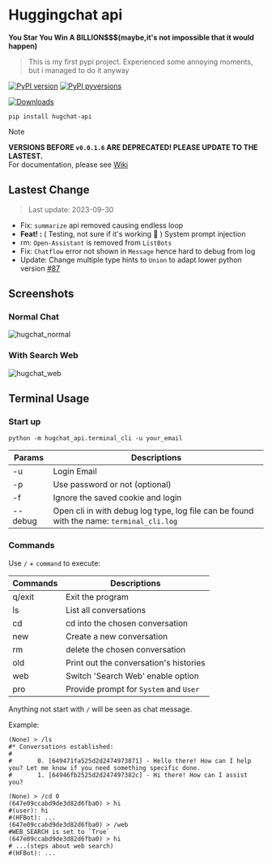 # Huggingchat api

**You Star You Win A BILLION$$$(maybe,it's not impossible that it would happen)**

> This is my first pypi project. Experienced some annoying moments, but i managed to do it anyway

[![PyPI version](https://img.shields.io/pypi/v/hugchat-api.svg)](https://pypi.python.org/pypi/hugchat-api/)
[![PyPI pyversions](https://img.shields.io/pypi/pyversions/hugchat-api.svg)](https://pypi.python.org/pypi/hugchat-api/)

[![Downloads](https://static.pepy.tech/badge/hugchat-api)](https://pepy.tech/project/hugchat-api)

```shell
pip install hugchat-api
```


> [!NOTE]  
> **VERSIONS BEFORE `v0.0.1.6` ARE DEPRECATED!  PLEASE UPDATE TO THE LASTEST.**  
> For documentation, please see [Wiki](https://github.com/ogios/huggingchat-api/wiki)

## Lastest Change
> Last update: 2023-09-30

- Fix: `summarize` api removed causing endless loop
- **Feat! :** ( Testing, not sure if it's working 🤨 ) System prompt injection
- rm: `Open-Assistant` is removed from `ListBots`
- Fix: `Chatflow` error not shown in `Message` hence hard to debug from log
- Update: Change multiple type hints to `Union` to adapt lower python version [#87](https://github.com/Soulter/hugging-chat-api/issues/87)


## Screenshots
### Normal Chat
![hugchat_normal](https://github.com/ogios/huggingchat-api/assets/96933655/7068d243-62c2-4209-a132-ecf7ceb8254a)

### With Search Web
![hugchat_web](https://github.com/ogios/huggingchat-api/assets/96933655/ec818273-4849-4416-b5ea-e2c555ab1140)




## Terminal Usage

</summary>


### Start up
```shell
python -m hugchat_api.terminal_cli -u your_email
```

| Params | Descriptions                      |
|--------|-----------------------------------|
| -u     | Login Email                       |
| -p     | Use password or not (optional)    |
| -f     | Ignore the saved cookie and login |
| --debug| Open cli in with debug log type, log file can be found with the name: `terminal_cli.log` |

### Commands
Use `/` + `command` to execute:

| Commands   | Descriptions                           |
|------------|----------------------------------------|
| q/exit     | Exit the program                       |
| ls         | List all conversations                 |
| cd <index> | cd into the chosen conversation        |
| new        | Create a new conversation              |
| rm <index> | delete the chosen conversation         |
| old        | Print out the conversation's histories |
| web        | Switch 'Search Web' enable option      |
| pro        | Provide prompt for `System` and `User` |


Anything not start with `/` will be seen as chat message.

Example:
```text
(None) > /ls
#* Conversations established:
#
#       0. [649471fa525d2d2474973871] - Hello there! How can I help you? Let me know if you need something specific done.
#       1. [64946fb2525d2d247497382c] - Hi there! How can I assist you?

(None) > /cd 0
(647e09ccabd9de3d82d6fba0) > hi
#(user): hi
#(HFBot): ...
(647e09ccabd9de3d82d6fba0) > /web
#WEB_SEARCH is set to `True`
(647e09ccabd9de3d82d6fba0) > hi
# ...(steps about web search)
#(HFBot): ...
```

</details>
